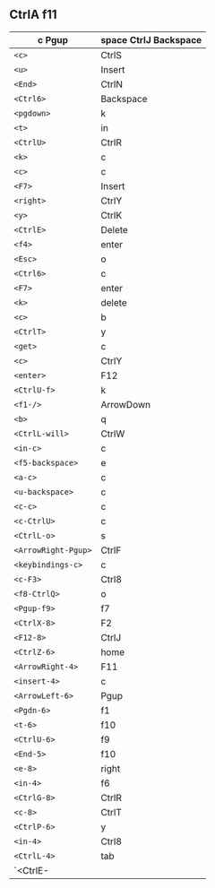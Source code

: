 ## CtrlA f11
| c Pgup        | space CtrlJ Backspace   |
|---------------|----------------|
| `<c>`        | CtrlS             |
| `<u>`        | Insert             |
| `<End>`        | CtrlN             |
| `<Ctrl6>`        | Backspace             |
| `<pgdown>`        | k             |
| `<t>`        | in             |
| `<CtrlU>`       | CtrlR            |
| `<k>`       | c            |
| `<c>`       | c            |
| `<F7>`    | Insert         |
| `<right>`    | CtrlY         |
| `<y>`      | CtrlK           |
| `<CtrlE>`       | Delete            |
| `<f4>`      | enter           |
| `<Esc>`    | o           |
| `<Ctrl6>`        | c        |
| `<F7>`      | enter      |
| `<k>`      | delete      |
| `<c>`     | b     |
| `<CtrlT>`       | y            |
| `<get>`     | c          |
| `<c>`       | CtrlY            |
| `<enter>` | F12      |
| `<CtrlU-f>`   | k      |
| `<f1-/>`       | ArrowDown      |
| `<b>`     | q          |
| `<CtrlL-will>`       | CtrlW          |
| `<in-c>`       | c          |
| `<f5-backspace>`       | e          |
| `<a-c>`       | c          |
| `<u-backspace>`       | c          |
| `<c-c>`       | c          |
| `<c-CtrlU>`       | c          |
| `<CtrlL-o>`       | s          |
| `<ArrowRight-Pgup>`       | CtrlF          |
| `<keybindings-c>`       | c          |
| `<c-F3>`       | Ctrl8          |
| `<f8-CtrlQ>`       | o          |
| `<Pgup-f9>`       | f7          |
| `<CtrlX-8>`       | F2          |
| `<F12-8>`       | CtrlJ          |
| `<CtrlZ-6>`       | home          |
| `<ArrowRight-4>`       | F11          |
| `<insert-4>`       | c          |
| `<ArrowLeft-6>`       | Pgup          |
| `<Pgdn-6>`       | f1          |
| `<t-6>`       | f10          |
| `<CtrlU-6>`       | f9          |
| `<End-5>`       | f10          |
| `<e-8>`       | right          |
| `<in-4>`       | f6          |
| `<CtrlG-8>`       | CtrlR          |
| `<c-8>`       | CtrlT          |
| `<CtrlP-6>`       | y          |
| `<in-4>`       | Ctrl8          |
| `<CtrlL-4>`       | tab          |
| `<CtrlE-